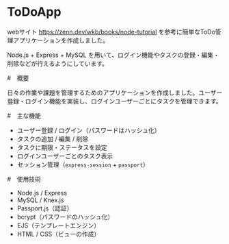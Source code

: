 # ToDoApp

webサイト https://zenn.dev/wkb/books/node-tutorial
を参考に簡単なToDo管理アプリケーションを作成しました。

Node.js + Express + MySQL を用いて、ログイン機能やタスクの登録・編集・削除などが行えるようにしています。

#　概要

日々の作業や課題を管理するためのアプリケーションを作成しました。ユーザー登録・ログイン機能を実装し、ログインユーザーごとにタスクを管理できます。

#　主な機能

- ユーザー登録 / ログイン（パスワードはハッシュ化）
- タスクの追加 / 編集 / 削除
- タスクに期限・ステータスを設定
- ログインユーザーごとのタスク表示
- セッション管理（`express-session` + `passport`）

#　使用技術

- Node.js / Express
- MySQL / Knex.js
- Passport.js（認証）
- bcrypt（パスワードのハッシュ化）
- EJS（テンプレートエンジン）
- HTML / CSS（ビューの作成）
